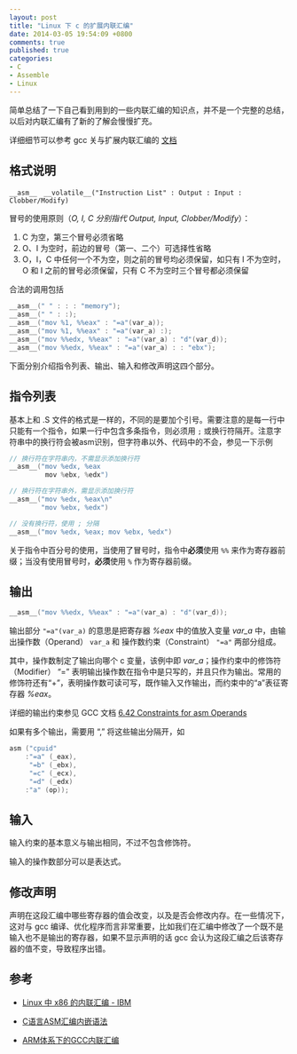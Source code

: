 ```yaml
---
layout: post
title: "Linux 下 c 的扩展内联汇编"
date: 2014-03-05 19:54:09 +0800
comments: true
published: true
categories: 
- C
- Assemble
- Linux
---
```


简单总结了一下自己看到用到的一些内联汇编的知识点，并不是一个完整的总结，以后对内联汇编有了新的了解会慢慢扩充。

详细细节可以参考 gcc 关与扩展内联汇编的 [文档](http://gcc.gnu.org/onlinedocs/gcc/Extended-Asm.html#Extended-Asm)

格式说明
-----

	__asm__　__volatile__("Instruction List" : Output : Input : Clobber/Modify)


冒号的使用原则（*O, I, C 分别指代 Output, Input, Clobber/Modify*）：

1. C 为空，第三个冒号必须省略
1. O、I 为空时，前边的冒号（第一、二个）可选择性省略
1. O，I，C 中任何一个不为空，则之前的冒号均必须保留，如只有 I 不为空时，O 和 I 之前的冒号必须保留，只有 C 不为空时三个冒号都必须保留



合法的调用包括

``` c
__asm__(" " : : : "memory");
__asm__(" " : :);
__asm__("mov %1, %%eax" : "=a"(var_a));
__asm__("mov %1, %%eax" : "=a"(var_a) :);
__asm__("mov %%edx, %%eax" : "=a"(var_a) : "d"(var_d));
__asm__("mov %%edx, %%eax" : "=a"(var_a) : : "ebx");
```

下面分别介绍指令列表、输出、输入和修改声明这四个部分。

<!-- more -->

指令列表
-----

基本上和 .S 文件的格式是一样的，不同的是要加个引号。需要注意的是每一行中只能有一个指令，如果一行中包含多条指令，则必须用 `;` 或换行符隔开。注意字符串中的换行符会被asm识别，但字符串以外、代码中的不会，参见一下示例

``` c
// 换行符在字符串内，不需显示添加换行符
__asm__("mov %edx, %eax
         mov %ebx, %edx")

// 换行符在字符串外，需显示添加换行符
__asm__("mov %edx, %eax\n"
        "mov %ebx, %edx")

// 没有换行符，使用 ; 分隔
__asm__("mov %edx, %eax; mov %ebx, %edx")
```

关于指令中百分号的使用，当使用了冒号时，指令中**必须**使用 `%%` 来作为寄存器前缀；当没有使用冒号时，**必须**使用 `%` 作为寄存器前缀。



输出
-----

``` c
__asm__("mov %%edx, %%eax" : "=a"(var_a) : "d"(var_d));
```

输出部分 `"=a"(var_a)` 的意思是把寄存器 *%eax* 中的值放入变量 *var_a* 中，由输出操作数（Operand） `var_a` 和 操作数约束（Constraint） `"=a"` 两部分组成。

其中，操作数制定了输出向哪个 c 变量，该例中即 *var_a*；操作约束中的修饰符（Modifier） “=” 表明输出操作数在指令中是只写的，并且只作为输出。常用的修饰符还有“+”，表明操作数可读可写，既作输入又作输出，而约束中的“a”表征寄存器 *%eax*。

详细的输出约束参见 GCC 文档 [6.42 Constraints for asm Operands](http://gcc.gnu.org/onlinedocs/gcc/Constraints.html#Constraints)

如果有多个输出，需要用 “,” 将这些输出分隔开，如

``` c
asm ("cpuid"
	:"=a" (_eax),
	 "=b" (_ebx),
	 "=c" (_ecx),
	 "=d" (_edx)
	:"a" (op));
```


输入
-----

输入约束的基本意义与输出相同，不过不包含修饰符。

输入的操作数部分可以是表达式。



修改声明
-----

声明在这段汇编中哪些寄存器的值会改变，以及是否会修改内存。在一些情况下，这对与 gcc 编译、优化程序而言非常重要，比如我们在汇编中修改了一个既不是输入也不是输出的寄存器，如果不显示声明的话 gcc 会认为这段汇编之后该寄存器的值不变，导致程序出错。


参考
-----

- [Linux 中 x86 的内联汇编 - IBM](http://www.ibm.com/developerworks/cn/linux/sdk/assemble/inline/index.html)

- [C语言ASM汇编内嵌语法](http://www.cnblogs.com/latifrons/archive/2009/09/17/1568198.html)

- [ARM体系下的GCC内联汇编](http://andyhuzhill.github.io/ARM/GCC/ASM/2012/09/25/gcc-inline-assemly/)

